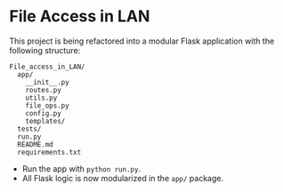 # File Access in LAN

This project is being refactored into a modular Flask application with the following structure:

```
File_access_in_LAN/
  app/
    __init__.py
    routes.py
    utils.py
    file_ops.py
    config.py
    templates/
  tests/
  run.py
  README.md
  requirements.txt
```

- Run the app with `python run.py`.
- All Flask logic is now modularized in the `app/` package.
